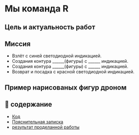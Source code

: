 # Мы команда R 

## Цель и актуальность работ

## Миссия 
* Взлёт с синей светодиодной индикацией.
* Создания контура ______(фигуры) с ______ индикацией.
* Создания контура ______(фигуры) с ______ индикацией.
* Возврат и посадка с красной светодиодной индикацией.

## Пример нарисованых фигур дроном


## 📖 содержание
  
* [Код ](https://github.com/Muha-bz/Cyber-AI-drone/blob/main/Cyber_AI/programm_Copter.py)
* [Пояснительная записка](https://github.com/Muha-bz/Cyber-AI-drone/blob/main/Cyber_AI/Пояснительная%20записка.docx)
* [результат проделанной работы](https://disk.yandex.ru/i/mKpjEilXAF9ebw)
